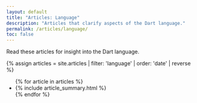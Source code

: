 ```yaml
---
layout: default
title: "Articles: Language"
description: "Articles that clarify aspects of the Dart language."
permalink: /articles/language/
toc: false
---
```


Read these articles for insight into the Dart language.

<div class="break-80">
  {% assign articles = site.articles | filter: 'language' | order: 'date' | reverse %}
  <ul class="nav-list">
    {% for article in articles %}
      <li>{% include article_summary.html %}</li>
    {% endfor %}
  </ul>
</div>
